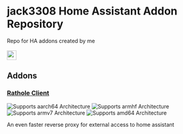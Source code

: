 # jack3308 Home Assistant Addon Repository

Repo for HA addons created by me
<br><br>
<a href="https://my.home-assistant.io/redirect/supervisor_add_addon_repository/?repository_url=https%3A%2F%2Fgithub.com%2Fjack3308%2Fha-addons"><img src="https://my.home-assistant.io/badges/supervisor_add_addon_repository.svg" height="25" /></a>


## Addons

### [Rathole Client](https://github.com/jack3308/ha-addons/tree/main/rathole)

![Supports aarch64 Architecture][aarch64-shield]
![Supports armhf Architecture][armhf-shield]
![Supports armv7 Architecture][armv7-shield]
![Supports amd64 Architecture][amd64-shield]

[aarch64-shield]: https://img.shields.io/badge/aarch64-yes-green.svg
[armhf-shield]: https://img.shields.io/badge/armhf-yes-green.svg
[armv7-shield]: https://img.shields.io/badge/armv7-yes-green.svg
[amd64-shield]: https://img.shields.io/badge/amd64-yes-green.svg

An even faster reverse proxy for external access to home assistant
